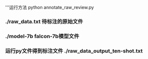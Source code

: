 '''运行方法  python annotate_raw_review.py 
### ./raw_data.txt 待标注的原始文件 
### ./model-7b  falcon-7b模型文件 
### 运行py文件得到标注文件 ./raw_data_output_ten-shot.txt
